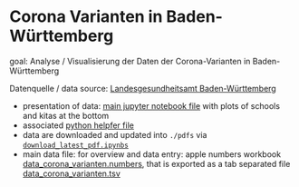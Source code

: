 # Corona Varianten in Baden-Württemberg

goal: Analyse / Visualisierung der Daten der Corona-Varianten in Baden-Württemberg

Datenquelle / data source: [Landesgesundheitsamt Baden-Württemberg](https://www.gesundheitsamt-bw.de/lga/DE/Fachinformationen/Infodienste_Newsletter/InfektNews/Seiten/Lagebericht_covid-19.aspx)

- presentation of data: [main jupyter notebook file](./new_variants_bw.ipynb) with plots of schools and kitas at the bottom
- associated [python helpfer file](./corona_variants_bw_helper.py)
- data are downloaded and updated into `./pdfs` via [`download_latest_pdf.ipynbs`](https://github.com/hydroclaus/corona_varianten_bw/blob/main/download_latest_pdf.ipynb)
- main data file: for overview and data entry: apple numbers workbook [data_corona_varianten.numbers](./data/data_corona_varianten.numbers), that is exported as a tab separated file [data_corona_varianten.tsv](./data/data_corona_varianten.tsv)